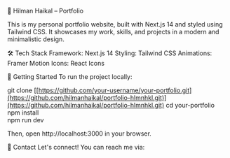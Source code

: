 🚀 Hilman Haikal – Portfolio

This is my personal portfolio website, built with Next.js 14 and styled using Tailwind CSS. It showcases my work, skills, and projects in a modern and minimalistic design.

🛠️ Tech Stack
Framework: Next.js 14
Styling: Tailwind CSS
Animations: Framer Motion
Icons: React Icons

🚀 Getting Started
To run the project locally:

git clone [[https://github.com/your-username/your-portfolio.git](https://github.com/hilmanhaikal/portfolio-hlmnhkl.git)](https://github.com/hilmanhaikal/portfolio-hlmnhkl.git)
cd your-portfolio  
npm install  
npm run dev  

Then, open http://localhost:3000 in your browser.

📩 Contact
Let's connect! You can reach me via:
